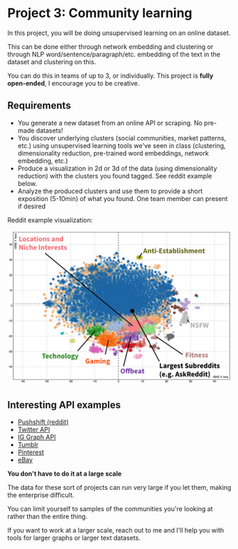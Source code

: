 # Project 3: Community learning

In this project, you will be doing unsupervised learning on an online dataset.

This can be done either through network embedding and clustering or through NLP word/sentence/paragraph/etc. embedding of the text in the dataset and clustering on this.

You can do this in teams of up to 3, or individually. This project is **fully open-ended**, I encourage you to be creative.

## Requirements

- You generate a new dataset from an online API or scraping. No pre-made datasets!
- You discover underlying clusters (social communities, market patterns, etc.) using unsupervised learning tools we've seen in class (clustering, dimensionality reduction, pre-trained word embeddings, network embedding, etc.)
- Produce a visualization in 2d or 3d of the data (using dimensionality reduction) with the clusters you found tagged. See reddit example below.
- Analyze the produced clusters and use them to provide a short exposition (5-10min) of what you found. One team member can present if desired

Reddit example visualization:

![](assets/reddit.png)


## Interesting API examples

- [Pushshift (reddit)](https://reddit-api.readthedocs.io/en/latest/)
- [Twitter API](https://developer.twitter.com/en/docs/twitter-api)
- [IG Graph API](https://developers.facebook.com/docs/instagram-api/#get-started)
- [Tumblr](https://www.tumblr.com/docs/en/api/v2)
- [Pinterest](https://www.pinterest.ca/login/?next=http%3A%2F%2Fdevelopers.pinterest.com%2Fapi_docs%2F)
- [eBay](https://developer.ebay.com/common/api/)

**You don't have to do it at a large scale**

The data for these sort of projects can run very large if you let them, making the enterprise difficult.

You can limit yourself to samples of the communities you're looking at rather than the entire thing.

If you want to work at a larger scale, reach out to me and I'll help you with tools for larger graphs or larger text datasets.